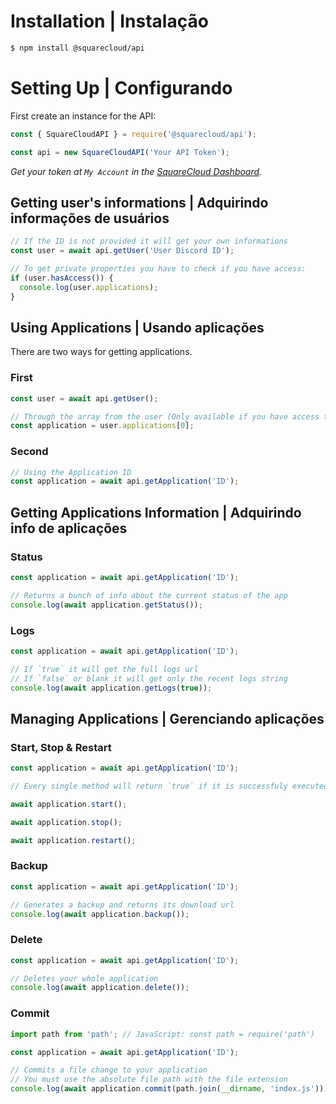 # **Installation** | Instalação

```bash
$ npm install @squarecloud/api
```

# **Setting Up** | Configurando

First create an instance for the API:

```js
const { SquareCloudAPI } = require('@squarecloud/api');

const api = new SquareCloudAPI('Your API Token');
```

_Get your token at `My Account` in the [SquareCloud Dashboard](https://squarecloud.app/dashboard)._

## **Getting user's informations** | Adquirindo informações de usuários

```js
// If the ID is not provided it will get your own informations
const user = await api.getUser('User Discord ID');

// To get private properties you have to check if you have access:
if (user.hasAccess()) {
  console.log(user.applications);
}
```

## **Using Applications** | Usando aplicações

There are two ways for getting applications.

### **First**

```js
const user = await api.getUser();

// Through the array from the user (Only available if you have access to it)
const application = user.applications[0];
```

### **Second**

```js
// Using the Application ID
const application = await api.getApplication('ID');
```

## **Getting Applications Information** | Adquirindo info de aplicações

### **Status**

```js
const application = await api.getApplication('ID');

// Returns a bunch of info about the current status of the app
console.log(await application.getStatus());
```

### **Logs**

```js
const application = await api.getApplication('ID');

// If `true` it will get the full logs url
// If `false` or blank it will get only the recent logs string
console.log(await application.getLogs(true));
```

## **Managing Applications** | Gerenciando aplicações

### **Start, Stop & Restart**

```js
const application = await api.getApplication('ID');

// Every single method will return `true` if it is successfuly executed

await application.start();

await application.stop();

await application.restart();
```

### **Backup**

```js
const application = await api.getApplication('ID');

// Generates a backup and returns its download url
console.log(await application.backup());
```

### **Delete**

```js
const application = await api.getApplication('ID');

// Deletes your whole application
console.log(await application.delete());
```

### **Commit**

```js
import path from 'path'; // JavaScript: const path = require('path')

const application = await api.getApplication('ID');

// Commits a file change to your application
// You must use the absolute file path with the file extension
console.log(await application.commit(path.join(__dirname, 'index.js')));
```
